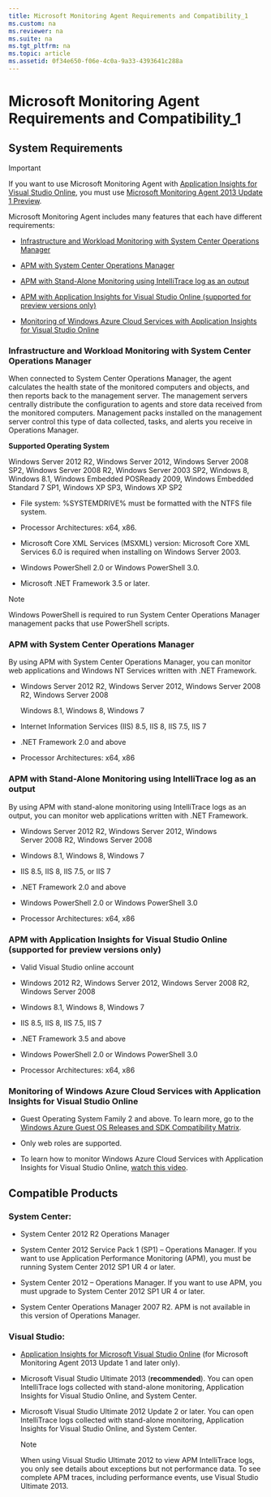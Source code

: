 ```yaml
---
title: Microsoft Monitoring Agent Requirements and Compatibility_1
ms.custom: na
ms.reviewer: na
ms.suite: na
ms.tgt_pltfrm: na
ms.topic: article
ms.assetid: 0f34e650-f06e-4c0a-9a33-4393641c288a
---
```

# Microsoft Monitoring Agent Requirements and Compatibility_1

## System Requirements

> [!IMPORTANT]
> If you want to use Microsoft Monitoring Agent with [Application Insights for Visual Studio Online](http://go.microsoft.com/fwlink/?LinkId=329825), you must use [Microsoft Monitoring Agent 2013 Update 1 Preview](http://go.microsoft.com/fwlink/?LinkID=328052).

Microsoft Monitoring Agent includes many features that each have different requirements:

-   [Infrastructure and Workload Monitoring with System Center Operations Manager](Microsoft-Monitoring-Agent-Requirements-and-Compatibility.md#bkmk_InfraWrkflowMonitor)

-   [APM with System Center Operations Manager](Microsoft-Monitoring-Agent-Requirements-and-Compatibility.md#bkmk_APMwithSysCenter)

-   [APM with Stand\-Alone Monitoring using IntelliTrace log as an output](Microsoft-Monitoring-Agent-Requirements-and-Compatibility.md#bkmk_APMwithMonitor)

-   [APM with Application Insights for Visual Studio Online \(supported for preview versions only\)](Microsoft-Monitoring-Agent-Requirements-and-Compatibility.md#bkmk_APMwithAppInsights)

-   [Monitoring of Windows Azure Cloud Services with Application Insights for Visual Studio Online](Microsoft-Monitoring-Agent-Requirements-and-Compatibility.md#bkmk_MonitorWinAzure)

### <a name="bkmk_InfraWrkflowMonitor"></a>Infrastructure and Workload Monitoring with System Center Operations Manager
When connected to System Center Operations Manager, the agent calculates the health state of the monitored computers and objects, and then reports back to the management server. The management servers centrally distribute the configuration to agents and store data received from the monitored computers. Management packs installed on the management server control this type of data collected, tasks, and alerts you receive in Operations Manager.

**Supported Operating System**

Windows Server 2012 R2, Windows Server 2012, Windows Server 2008 SP2, Windows Server 2008 R2, Windows Server 2003 SP2, Windows 8, Windows 8.1, Windows Embedded POSReady 2009, Windows Embedded Standard 7 SP1,  Windows XP SP3, Windows XP SP2

-   File system: %SYSTEMDRIVE% must be formatted with the NTFS file system.

-   Processor Architectures: x64, x86.

-   Microsoft Core XML Services \(MSXML\) version: Microsoft Core XML Services 6.0 is required when installing on Windows Server 2003.

-   Windows PowerShell 2.0 or Windows PowerShell 3.0.

-   Microsoft .NET Framework 3.5 or later.

> [!NOTE]
> Windows PowerShell is required to run System Center Operations Manager management packs that use PowerShell scripts.

### <a name="bkmk_APMwithSysCenter"></a>APM with System Center Operations Manager
By using APM with System Center Operations Manager, you can monitor web applications and Windows NT Services written with .NET Framework.

-   Windows Server 2012 R2, Windows Server 2012, Windows Server 2008 R2, Windows Server 2008

    Windows 8.1, Windows 8, Windows 7

-   Internet Information Services \(IIS\) 8.5, IIS 8, IIS 7.5, IIS 7

-   .NET Framework 2.0 and above

-   Processor Architectures: x64, x86

### <a name="bkmk_APMwithMonitor"></a>APM with Stand\-Alone Monitoring using IntelliTrace log as an output
By using APM with stand\-alone monitoring using IntelliTrace logs as an output, you can monitor web applications written with .NET Framework.

-   Windows Server 2012 R2, Windows Server 2012, Windows Server 2008 R2, Windows Server 2008

-   Windows 8.1, Windows 8, Windows 7

-   IIS 8.5, IIS 8, IIS 7.5, or IIS 7

-   .NET Framework 2.0 and above

-   Windows PowerShell 2.0 or Windows PowerShell 3.0

-   Processor Architectures: x64, x86

### <a name="bkmk_APMwithAppInsights"></a>APM with Application Insights for Visual Studio Online \(supported for preview versions only\)

-   Valid Visual Studio online account

-   Windows 2012 R2, Windows Server 2012, Windows Server 2008 R2, Windows Server 2008

-   Windows 8.1, Windows 8, Windows 7

-   IIS 8.5, IIS 8, IIS 7.5, IIS 7

-   .NET Framework 3.5 and above

-   Windows PowerShell 2.0 or Windows PowerShell 3.0

-   Processor Architectures: x64, x86

### <a name="bkmk_MonitorWinAzure"></a>Monitoring of Windows Azure Cloud Services with Application Insights for Visual Studio Online

-   Guest Operating System Family 2 and above. To learn more, go to the [Windows Azure Guest OS Releases and SDK Compatibility Matrix](http://go.microsoft.com/fwlink/?LinkId=390450).

-   Only web roles are supported.

-   To learn how to monitor Windows Azure Cloud Services with Application Insights for Visual Studio Online, [watch this video](http://go.microsoft.com/fwlink/?LinkId=390451).

## Compatible Products

### System Center:

-   System Center 2012 R2 Operations Manager

-   System Center 2012 Service Pack 1 \(SP1\) – Operations Manager. If you want to use Application Performance Monitoring \(APM\), you must be running System Center 2012 SP1 UR 4 or later.

-   System Center 2012 – Operations Manager. If you want to use APM, you must upgrade to System Center 2012 SP1 UR 4 or later.

-   System Center Operations Manager 2007 R2. APM is not available in this version of Operations Manager.

### Visual Studio:

-   [Application Insights for Microsoft Visual Studio Online](http://go.microsoft.com/fwlink/?LinkId=329825) \(for Microsoft Monitoring Agent 2013 Update 1 and later only\).

-   Microsoft Visual Studio Ultimate 2013 \(**recommended**\). You can open IntelliTrace logs collected with stand\-alone monitoring, Application Insights for Visual Studio Online, and System Center.

-   Microsoft Visual Studio Ultimate 2012 Update 2 or later. You can open IntelliTrace logs collected with stand\-alone monitoring, Application Insights for Visual Studio Online, and System Center.

    > [!NOTE]
    > When using Visual Studio Ultimate 2012 to view APM IntelliTrace logs, you only see details about exceptions but not performance data. To see complete APM traces, including performance events, use Visual Studio Ultimate 2013.


